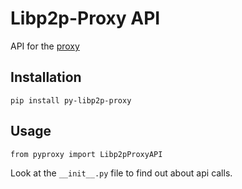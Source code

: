 # Libp2p-Proxy API

API for the [proxy](https://github.com/PinoutLTD/libp2p-ws-proxy)

## Installation

```
pip install py-libp2p-proxy
```

## Usage

```
from pyproxy import Libp2pProxyAPI
```

Look at the `__init__.py` file to find out about api calls.